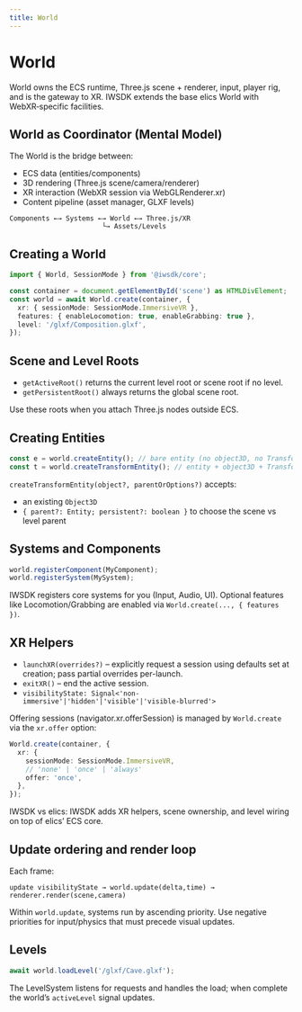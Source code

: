 ```yaml
---
title: World
---
```


# World

World owns the ECS runtime, Three.js scene + renderer, input, player rig, and is the gateway to XR. IWSDK extends the base elics World with WebXR‑specific facilities.

## World as Coordinator (Mental Model)

The World is the bridge between:

- ECS data (entities/components)
- 3D rendering (Three.js scene/camera/renderer)
- XR interaction (WebXR session via WebGLRenderer.xr)
- Content pipeline (asset manager, GLXF levels)

```text
Components ←→ Systems ←→ World ←→ Three.js/XR
                       └→ Assets/Levels
```

## Creating a World

```ts
import { World, SessionMode } from '@iwsdk/core';

const container = document.getElementById('scene') as HTMLDivElement;
const world = await World.create(container, {
  xr: { sessionMode: SessionMode.ImmersiveVR },
  features: { enableLocomotion: true, enableGrabbing: true },
  level: '/glxf/Composition.glxf',
});
```

## Scene and Level Roots

- `getActiveRoot()` returns the current level root or scene root if no level.
- `getPersistentRoot()` always returns the global scene root.

Use these roots when you attach Three.js nodes outside ECS.

## Creating Entities

```ts
const e = world.createEntity(); // bare entity (no object3D, no Transform)
const t = world.createTransformEntity(); // entity + object3D + Transform
```

`createTransformEntity(object?, parentOrOptions?)` accepts:

- an existing `Object3D`
- `{ parent?: Entity; persistent?: boolean }` to choose the scene vs level parent

## Systems and Components

```ts
world.registerComponent(MyComponent);
world.registerSystem(MySystem);
```

IWSDK registers core systems for you (Input, Audio, UI). Optional features like Locomotion/Grabbing are enabled via `World.create(..., { features })`.

## XR Helpers

- `launchXR(overrides?)` – explicitly request a session using defaults set at creation; pass partial overrides per-launch.
- `exitXR()` – end the active session.
- `visibilityState: Signal<'non-immersive'|'hidden'|'visible'|'visible-blurred'>`

Offering sessions (navigator.xr.offerSession) is managed by `World.create` via the `xr.offer` option:

```ts
World.create(container, {
  xr: {
    sessionMode: SessionMode.ImmersiveVR,
    // 'none' | 'once' | 'always'
    offer: 'once',
  },
});
```

IWSDK vs elics: IWSDK adds XR helpers, scene ownership, and level wiring on top of elics’ ECS core.

## Update ordering and render loop

Each frame:

```text
update visibilityState → world.update(delta,time) → renderer.render(scene,camera)
```

Within `world.update`, systems run by ascending priority. Use negative priorities for input/physics that must precede visual updates.

## Levels

```ts
await world.loadLevel('/glxf/Cave.glxf');
```

The LevelSystem listens for requests and handles the load; when complete the world’s `activeLevel` signal updates.
